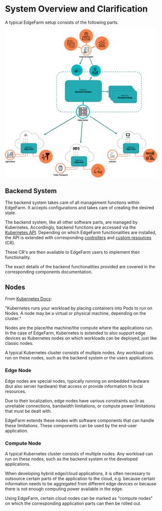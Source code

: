 # System Overview and Clarification

A typical EdgeFarm setup consists of the following parts.

![](../../../assets/architecture-overview.drawio.png)

## Backend System

The backend system takes care of all management functions within EdgeFarm. It accepts configurations and takes care of creating the desired state.

The backend system, like all other software parts, are managed by Kubernetes. Accordingly, backend functions are accessed via the [Kubernetes API](https://kubernetes.io/docs/concepts/overview/kubernetes-api/). Depending on which EdgeFarm functionalities are installed, the API is extended with corresponding [controllers](https://kubernetes.io/docs/concepts/architecture/controller/) and [custom resources](https://kubernetes.io/docs/concepts/extend-kubernetes/api-extension/custom-resources/) (CR).

These CR's are then available to EdgeFarm users to implement their functionality.

The exact details of the backend functionalities provided are covered in the corresponding components documentation.

## Nodes

From [Kubernetes Docs](https://kubernetes.io/docs/concepts/architecture/nodes/):

"Kubernetes runs your workload by placing containers into Pods to run on Nodes. A node may be a virtual or physical machine, depending on the cluster."

Nodes are the place/the machine/the compute where the applications run. In the case of EdgeFarm, Kubernetes is extended to also support edge devices as Kubernetes nodes on which workloads can be deployed, just like classic nodes.

A typical Kubernetes cluster consists of multiple nodes. Any workload can run on these nodes, such as the backend system or the users applications.

### Edge Node

Edge nodes are special nodes, typically running on embedded hardware (but also server hardware) that access or provide information to local resources.

Due to their localization, edge nodes have various constraints such as unreliable connections, bandwidth limitations, or compute power limitations that must be dealt with.

EdgeFarm extends these nodes with software components that can handle these limitations. These components can be used by the end-user application.

### Compute Node

A typical Kubernetes cluster consists of multiple nodes. Any workload can run on these nodes, such as the backend system or the developed applications.

When developing hybrid edge/cloud applications, it is often necessary to outsource certain parts of the application to the cloud, e.g. because certain information needs to be aggregated from different edge devices or because there is not enough computing power available in the edge.

Using EdgeFarm, certain cloud nodes can be marked as "compute nodes" on which the corresponding application parts can then be rolled out.
